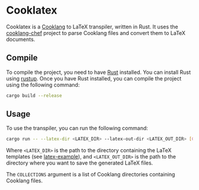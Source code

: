 # Cooklatex

Cooklatex is a [Cooklang](https://cooklang.org/) to LaTeX transpiler, written in Rust. It uses the [cooklang-chef](https://github.com/Zheoni/cooklang-chef) project to parse Cooklang files and convert them to LaTeX documents. 

## Compile
To compile the project, you need to have [Rust](https://www.rust-lang.org/) installed. You can install Rust using [rustup](https://rustup.rs/). Once you have Rust installed, you can compile the project using the following command:

```bash
cargo build --release
```

## Usage
To use the transpiler, you can run the following command:
```bash
cargo run -- --latex-dir <LATEX_DIR> --latex-out-dir <LATEX_OUT_DIR> [COLLECTIONS]
```

Where `<LATEX_DIR>` is the path to the directory containing the LaTeX templates (see [latex-example](./latex-example)), and `<LATEX_OUT_DIR>` is the path to the directory where you want to save the generated LaTeX files.

The `COLLECTIONS` argument is a list of Cooklang directories containing Cooklang files.

